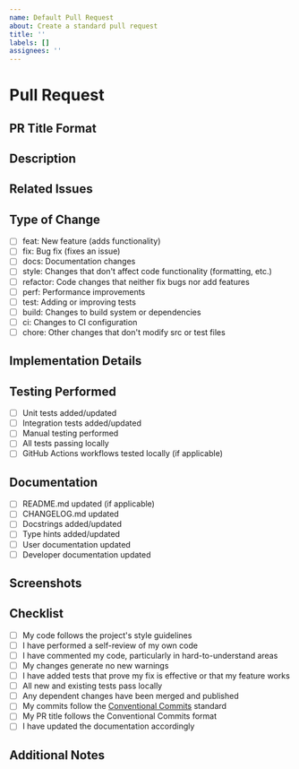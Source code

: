 ```yaml
---
name: Default Pull Request
about: Create a standard pull request
title: ''
labels: []
assignees: ''
---
```


# Pull Request

## PR Title Format

<!--
IMPORTANT: Your PR title should follow the Conventional Commit format:
<type>(<optional scope>): <description>

Examples:
- feat(cli): add new validation command
- fix(core): resolve environment parsing issue
- docs: update installation instructions
- refactor(utils): improve error handling
-->

## Description

<!-- Provide a clear and concise description of the changes in this PR -->

## Related Issues

<!-- Link to any related issues this PR addresses -->

<!-- Use keywords like "Fixes", "Closes", or "Resolves" followed by the issue number -->

<!-- Example: Fixes #123 -->

## Type of Change

<!-- Put an x in the boxes that apply. This should match the type in your PR title. -->

- [ ] feat: New feature (adds functionality)
- [ ] fix: Bug fix (fixes an issue)
- [ ] docs: Documentation changes
- [ ] style: Changes that don't affect code functionality (formatting, etc.)
- [ ] refactor: Code changes that neither fix bugs nor add features
- [ ] perf: Performance improvements
- [ ] test: Adding or improving tests
- [ ] build: Changes to build system or dependencies
- [ ] ci: Changes to CI configuration
- [ ] chore: Other changes that don't modify src or test files

## Implementation Details

<!-- Provide a brief overview of how you implemented the changes -->

<!-- Highlight any important design decisions you made -->

## Testing Performed

<!-- Describe the tests you ran to verify your changes -->

<!-- Include relevant details for your test configuration -->

- [ ] Unit tests added/updated
- [ ] Integration tests added/updated
- [ ] Manual testing performed
- [ ] All tests passing locally
- [ ] GitHub Actions workflows tested locally (if applicable)

## Documentation

<!-- Put an x in the boxes that apply -->

- [ ] README.md updated (if applicable)
- [ ] CHANGELOG.md updated
- [ ] Docstrings added/updated
- [ ] Type hints added/updated
- [ ] User documentation updated
- [ ] Developer documentation updated

## Screenshots

<!-- If applicable, add screenshots to help explain your changes -->

<!-- Especially useful for UI changes or documentation improvements -->

## Checklist

<!-- Put an x in the boxes that apply -->

- [ ] My code follows the project's style guidelines
- [ ] I have performed a self-review of my own code
- [ ] I have commented my code, particularly in hard-to-understand areas
- [ ] My changes generate no new warnings
- [ ] I have added tests that prove my fix is effective or that my feature works
- [ ] All new and existing tests pass locally
- [ ] Any dependent changes have been merged and published
- [ ] My commits follow the [Conventional Commits](https://www.conventionalcommits.org/) standard
- [ ] My PR title follows the Conventional Commits format
- [ ] I have updated the documentation accordingly

## Additional Notes

<!-- Add any other information about the PR here -->

<!-- Include any concerns, limitations, or additional context -->
